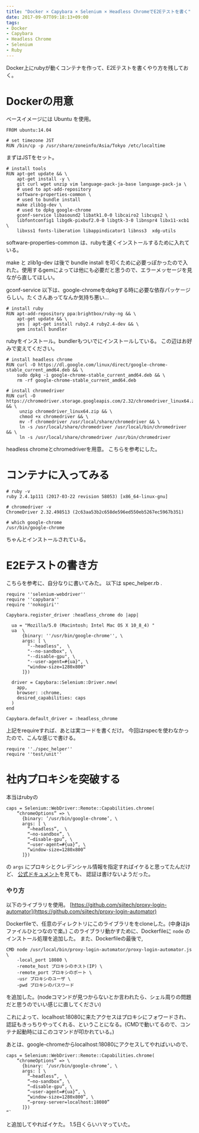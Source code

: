 ```yaml
---
title: "Docker × Capybara × Selenium × Headless ChromeでE2Eテストを書く"
date: 2017-09-07T09:18:13+09:00
tags:
- Docker
- Capybara
- Headless Chrome
- Selenium
- Ruby
---
```

Docker上にrubyが動くコンテナを作って、E2Eテストを書くやり方を残しておく。

<!--more-->

# Dockerの用意

ベースイメージには Ubuntu を使用。

```
FROM ubuntu:14.04

# set timezone JST
RUN /bin/cp -p /usr/share/zoneinfo/Asia/Tokyo /etc/localtime
```

まずはJSTをセット。

```
# install tools
RUN apt-get update && \
    apt-get install -y \
    git curl wget unzip vim language-pack-ja-base language-pack-ja \
    # used to apt-add-repository
    software-properties-common \
    # used to bundle install
    make zlib1g-dev \
    # used to dpkg google-chrome
    gconf-service libasound2 libatk1.0-0 libcairo2 libcups2 \
    libfontconfig1 libgdk-pixbuf2.0-0 libgtk-3-0 libnspr4 libx11-xcb1 \
    libxss1 fonts-liberation libappindicator1 libnss3  xdg-utils
```

software-properties-common は、rubyを速くインストールするために入れている。

make と zlib1g-dev は後で bundle install を叩くために必要っぽかったので入れた。使用するgemによっては他にも必要だと思うので、エラーメッセージを見ながら直してほしい。

gconf-service 以下は、google-chromeをdpkgする時に必要な依存パッケージらしい。たくさんあってなんか気持ち悪い…

```
# install ruby
RUN apt-add-repository ppa:brightbox/ruby-ng && \
    apt-get update && \
    yes | apt-get install ruby2.4 ruby2.4-dev && \
    gem install bundler
```

rubyをインストール。bundlerもついでにインストールしている。
この辺はお好みで変えてください。

```
# install headless chrome
RUN curl -O https://dl.google.com/linux/direct/google-chrome-stable_current_amd64.deb && \
    sudo dpkg -i google-chrome-stable_current_amd64.deb && \
    rm -rf google-chrome-stable_current_amd64.deb

# install chromedriver
RUN curl -O https://chromedriver.storage.googleapis.com/2.32/chromedriver_linux64.zip && \
     unzip chromedriver_linux64.zip && \
     chmod +x chromedriver && \
     mv -f chromedriver /usr/local/share/chromedriver && \
     ln -s /usr/local/share/chromedriver /usr/local/bin/chromedriver && \
     ln -s /usr/local/share/chromedriver /usr/bin/chromedriver
```

headless chromeとchromedriverを用意。
こちらを参考にした。

# コンテナに入ってみる

```
# ruby -v
ruby 2.4.1p111 (2017-03-22 revision 58053) [x86_64-linux-gnu]

# chromedriver -v
ChromeDriver 2.32.498513 (2c63aa53b2c658de596ed550eb5267ec5967b351)

# which google-chrome
/usr/bin/google-chrome
```

ちゃんとインストールされている。

# E2Eテストの書き方

こちらを参考に、自分なりに書いてみた。
以下は spec_helper.rb .

```
require ''selenium-webdriver''
require ''capybara''
require ''nokogiri''

Capybara.register_driver :headless_chrome do |app|

  ua = "Mozilla/5.0 (Macintosh; Intel Mac OS X 10_8_4) "
  ua  \
      {binary: ''/usr/bin/google-chrome'', \
      args: [ \
        "--headless",  \
        "--no-sandbox", \
        "--disable-gpu", \
        "--user-agent=#{ua}", \
        "window-size=1280x800"
      ]})

  driver = Capybara::Selenium::Driver.new(
    app,
    browser: :chrome,
    desired_capabilities: caps
  )
end

Capybara.default_driver = :headless_chrome
```

上記をrequireすれば、あとは実コードを書くだけ。
今回はrspecを使わなかったので、こんな感じで書ける。

```
require ''./spec_helper''
require ''test/unit''
```

# 社内プロキシを突破する

本当はrubyの

```
caps = Selenium::WebDriver::Remote::Capabilities.chrome(
    “chromeOptions” => \
      {binary: ’/usr/bin/google-chrome’, \
      args: [ \
        “–headless”,  \
        “–no-sandbox”, \
        “–disable-gpu”, \
        “–user-agent=#{ua}”, \
        “window-size=1280x800”
      ]})
```

の `args` にプロキシとクレデンシャル情報を指定すればイケると思ってたんだけど、
[公式ドキュメント](https://www.chromium.org/developers/design-documents/network-settings#TOC-Command-line-options-for-proxy-settings)を見ても、
認証は書けないようだった。

### やり方

以下のライブラリを使用。
[https://github.com/sjitech/proxy-login-automator](https://github.com/sjitech/proxy-login-automator)

Dockerfileで、任意のディレクトリにこのライブラリををcloneした。(中身はjsファイルひとつなので楽。)
このライブラリ動かすために、Dockerfileに `node` のインストール処理を追加した。
また、Dockerfileの最後で,

```
CMD node /usr/local/bin/proxy-login-automator/proxy-login-automator.js \
    -local_port 18080 \
    -remote_host プロキシのホスト(IP) \
    -remote_port プロキシのポート \
    -usr プロキシのユーザ \
    -pwd プロキシのパスワード
```

を追加した。(nodeコマンドが見つからないとか言われたら、シェル周りの問題だと思うのでいい感じに直してください)

これによって、localhost:18080に来たアクセスはプロキシにフォワードされ、認証もきっちりやってくれる、ということになる。(CMDで動いてるので、コンテナ起動時にはこのコマンドが叩かれている。)

あとは、google-chromeからlocalhost:18080にアクセスしてやればいいので、


```
caps = Selenium::WebDriver::Remote::Capabilities.chrome(
    “chromeOptions” => \
      {binary: ’/usr/bin/google-chrome’, \
      args: [ \
        “–headless”,  \
        “–no-sandbox”, \
        “–disable-gpu”, \
        “–user-agent=#{ua}”, \
        “window-size=1280x800”, \
        “–proxy-server=localhost:18080”
      ]})
“`
```

と追加してやればイケた。
1.5日くらいハマっていた。